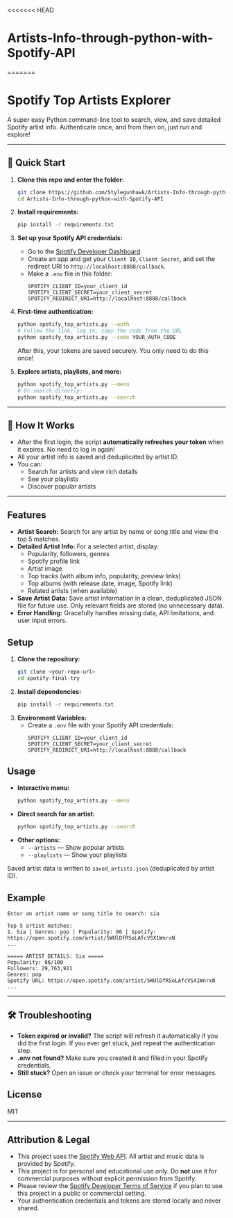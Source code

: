 <<<<<<< HEAD
# Artists-Info-through-python-with-Spotify-API
=======
# Spotify Top Artists Explorer

A super easy Python command-line tool to search, view, and save detailed Spotify artist info. Authenticate once, and from then on, just run and explore!

---

## 🚀 Quick Start

1. **Clone this repo and enter the folder:**
   ```bash
   git clone https://github.com/Stylegunhawk/Artists-Info-through-python-with-Spotify-API.git
   cd Artists-Info-through-python-with-Spotify-API
   ```

2. **Install requirements:**
   ```bash
   pip install -r requirements.txt
   ```

3. **Set up your Spotify API credentials:**
   - Go to the [Spotify Developer Dashboard](https://developer.spotify.com/dashboard/).
   - Create an app and get your `Client ID`, `Client Secret`, and set the redirect URI to `http://localhost:8888/callback`.
   - Make a `.env` file in this folder:
     ```env
     SPOTIFY_CLIENT_ID=your_client_id
     SPOTIFY_CLIENT_SECRET=your_client_secret
     SPOTIFY_REDIRECT_URI=http://localhost:8888/callback
     ```

4. **First-time authentication:**
   ```bash
   python spotify_top_artists.py --auth
   # Follow the link, log in, copy the code from the URL
   python spotify_top_artists.py --code YOUR_AUTH_CODE
   ```
   After this, your tokens are saved securely. You only need to do this once!

5. **Explore artists, playlists, and more:**
   ```bash
   python spotify_top_artists.py --menu
   # Or search directly:
   python spotify_top_artists.py --search
   ```

---

## 🤖 How It Works
- After the first login, the script **automatically refreshes your token** when it expires. No need to log in again!
- All your artist info is saved and deduplicated by artist ID.
- You can:
  - Search for artists and view rich details
  - See your playlists
  - Discover popular artists

---

## Features
- **Artist Search:** Search for any artist by name or song title and view the top 5 matches.
- **Detailed Artist Info:** For a selected artist, display:
  - Popularity, followers, genres
  - Spotify profile link
  - Artist image
  - Top tracks (with album info, popularity, preview links)
  - Top albums (with release date, image, Spotify link)
  - Related artists (when available)
- **Save Artist Data:** Save artist information in a clean, deduplicated JSON file for future use. Only relevant fields are stored (no unnecessary data).
- **Error Handling:** Gracefully handles missing data, API limitations, and user input errors.

## Setup
1. **Clone the repository:**
   ```bash
   git clone <your-repo-url>
   cd spotify-final-try
   ```
2. **Install dependencies:**
   ```bash
   pip install -r requirements.txt
   ```
3. **Environment Variables:**
   - Create a `.env` file with your Spotify API credentials:
     ```env
     SPOTIFY_CLIENT_ID=your_client_id
     SPOTIFY_CLIENT_SECRET=your_client_secret
     SPOTIFY_REDIRECT_URI=http://localhost:8888/callback
     ```

## Usage

- **Interactive menu:**
  ```bash
  python spotify_top_artists.py --menu
  ```
- **Direct search for an artist:**
  ```bash
  python spotify_top_artists.py --search
  ```
- **Other options:**
  - `--artists` — Show popular artists
  - `--playlists` — Show your playlists

Saved artist data is written to `saved_artists.json` (deduplicated by artist ID).

## Example
```
Enter an artist name or song title to search: sia

Top 5 artist matches:
1. Sia | Genres: pop | Popularity: 86 | Spotify: https://open.spotify.com/artist/5WUlDfRSoLAfcVSX1WnrxN
...

===== ARTIST DETAILS: Sia =====
Popularity: 86/100
Followers: 29,763,921
Genres: pop
Spotify URL: https://open.spotify.com/artist/5WUlDfRSoLAfcVSX1WnrxN
...
```

---

## 🛠 Troubleshooting
- **Token expired or invalid?** The script will refresh it automatically if you did the first login. If you ever get stuck, just repeat the authentication step.
- **.env not found?** Make sure you created it and filled in your Spotify credentials.
- **Still stuck?** Open an issue or check your terminal for error messages.

## License
MIT

---

## Attribution & Legal

- This project uses the [Spotify Web API](https://developer.spotify.com/documentation/web-api/). All artist and music data is provided by Spotify.
- This project is for personal and educational use only. Do **not** use it for commercial purposes without explicit permission from Spotify.
- Please review the [Spotify Developer Terms of Service](https://developer.spotify.com/terms/) if you plan to use this project in a public or commercial setting.
- Your authentication credentials and tokens are stored locally and never shared.
